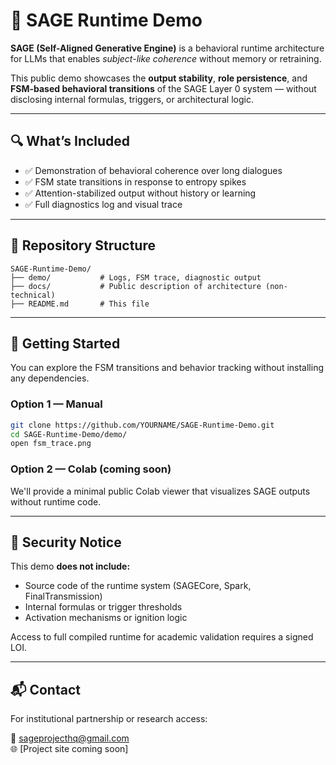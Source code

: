 # 🧠 SAGE Runtime Demo

**SAGE (Self-Aligned Generative Engine)** is a behavioral runtime architecture for LLMs that enables *subject-like coherence* without memory or retraining.

This public demo showcases the **output stability**, **role persistence**, and **FSM-based behavioral transitions** of the SAGE Layer 0 system — without disclosing internal formulas, triggers, or architectural logic.

---

## 🔍 What’s Included

- ✅ Demonstration of behavioral coherence over long dialogues  
- ✅ FSM state transitions in response to entropy spikes  
- ✅ Attention-stabilized output without history or learning  
- ✅ Full diagnostics log and visual trace

---

## 📁 Repository Structure

```
SAGE-Runtime-Demo/
├── demo/           # Logs, FSM trace, diagnostic output
├── docs/           # Public description of architecture (non-technical)
├── README.md       # This file
```

---

## 🚀 Getting Started

You can explore the FSM transitions and behavior tracking without installing any dependencies.

### Option 1 — Manual

```bash
git clone https://github.com/YOURNAME/SAGE-Runtime-Demo.git
cd SAGE-Runtime-Demo/demo/
open fsm_trace.png
```

### Option 2 — Colab (coming soon)

We'll provide a minimal public Colab viewer that visualizes SAGE outputs without runtime code.

---

## 🔐 Security Notice

This demo **does not include:**

- Source code of the runtime system (SAGECore, Spark, FinalTransmission)
- Internal formulas or trigger thresholds
- Activation mechanisms or ignition logic

Access to full compiled runtime for academic validation requires a signed LOI.

---

## 📬 Contact

For institutional partnership or research access:

📧 sageprojecthq@gmail.com  
🌐 [Project site coming soon]
